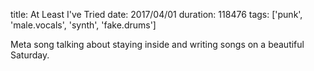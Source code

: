 title: At Least I've Tried
date: 2017/04/01
duration: 118476
tags: ['punk', 'male.vocals', 'synth', 'fake.drums']

Meta song talking about staying inside and writing songs on a beautiful Saturday.
